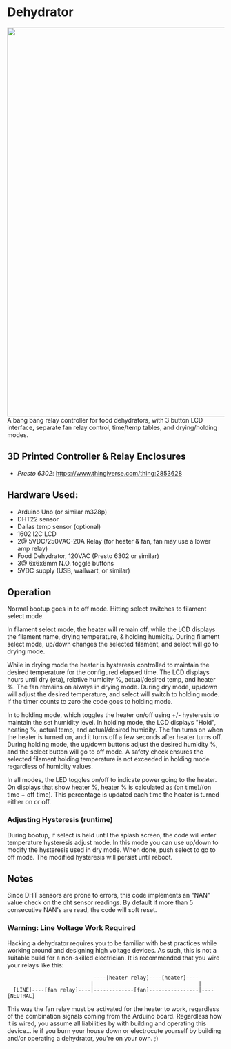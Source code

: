 # Dehydrator
<img src="https://cdn.thingiverse.com/renders/fa/e7/e0/af/d5/63c64e5bdb93b1421403e6982178a298_preview_featured.jpg" width="900">
A bang bang relay controller for food dehydrators, with 3 button LCD interface, separate fan relay control, time/temp tables, and drying/holding modes.

## 3D Printed Controller & Relay Enclosures
- *Presto 6302*: https://www.thingiverse.com/thing:2853628

## Hardware Used:
- Arduino Uno (or similar m328p)
- DHT22 sensor
- Dallas temp sensor (optional)
- 1602 I2C LCD
- 2@ 5VDC/250VAC-20A Relay (for heater & fan, fan may use a lower amp relay)
- Food Dehydrator, 120VAC (Presto 6302 or similar)
- 3@ 6x6x6mm N.O. toggle buttons
- 5VDC supply (USB, wallwart, or similar)

## Operation
Normal bootup goes in to off mode. Hitting select switches to filament select mode.

In filament select mode, the heater will remain off, while the LCD displays the filament name, drying temperature, & holding humidity. During filament select mode, up/down changes the selected filament, and select will go to drying mode.

While in drying mode the heater is hysteresis controlled to maintain the desired temperature for the configured elapsed time. The LCD displays hours until dry (eta), relative humidity %, actual/desired temp, and heater %. The fan remains on always in drying mode. During dry mode, up/down will adjust the desired temperature, and select will switch to holding mode. If the timer counts to zero the code goes to holding mode.

In to holding mode, which toggles the heater on/off using +/- hysteresis to maintain the set humidity level. In holding mode, the LCD displays "Hold", heating %,
actual temp, and actual/desired humidity. The fan turns on when the heater is turned on, and it turns off a few seconds after heater turns off. During holding mode, the up/down buttons adjust the desired humidity %, and the select button will go to off mode. A safety check ensures the selected filament holding temperature is not exceeded in holding mode regardless of humidity values.

In all modes, the LED toggles on/off to indicate power going to the heater. On displays that show heater %, heater % is calculated as (on time)/(on time + off time). This percentage is updated each time the heater is turned either on or off.

### Adjusting Hysteresis (runtime)
During bootup, if select is held until the splash screen, the code will enter temperature hysteresis adjust mode. In this mode you can use up/down to modify the hysteresis used in dry mode. When done, push select to go to off mode. The modified hysteresis will persist until reboot.

## Notes
Since DHT sensors are prone to errors, this code implements an "NAN" value check on the dht sensor readings. By default if more than 5 consecutive NAN's are read, the code will soft reset.

### Warning: Line Voltage Work Required
Hacking a dehydrator requires you to be familiar with best practices while working around and designing high voltage devices. As such, this is not a suitable build for a non-skilled electrician. It is recommended that you wire your relays like this:
```
                            ----[heater relay]----[heater]----
                           |                                  |
  [LINE]----[fan relay]----|-------------[fan]----------------|----[NEUTRAL]
```
This way the fan relay must be activated for the heater to work, regardless of the combination signals coming from the Arduino board. Regardless how it is wired, you assume all liabilities by with building and operating this device... ie if you burn your house down or electrocute yourself by building and/or operating a dehydrator, you're on your own. ;)
